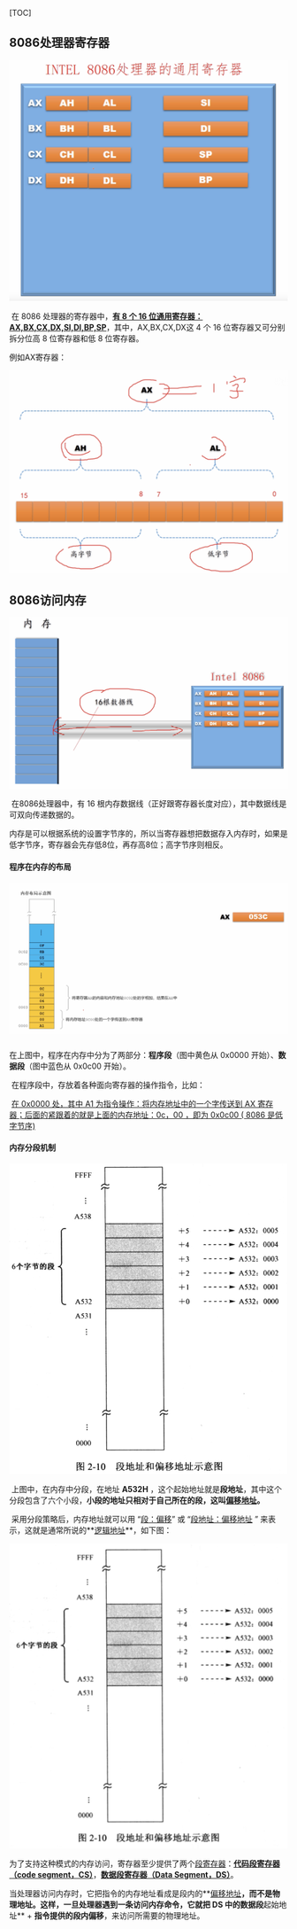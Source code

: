[TOC]



## 8086处理器寄存器

![028086通用寄存器](./markdownimage/028086通用寄存器.png)

​		在 8086 处理器的寄存器中，**<u>有 8 个 16 位通用寄存器：AX,BX,CX,DX,SI,DI,BP,SP</u>**，其中，AX,BX,CX,DX这 4 个 16 位寄存器又可分别拆分位高 8 位寄存器和低 8 位寄存器。

例如AX寄存器：

![02ax寄存器](./markdownimage/02ax寄存器.png)





## 8086访问内存

![028086内存线](./markdownimage/028086内存线.png)

​		在8086处理器中，有 16 根内存数据线（正好跟寄存器长度对应），其中数据线是可双向传递数据的。

​		内存是可以根据系统的设置字节序的，所以当寄存器想把数据存入内存时，如果是低字节序，寄存器会先存低8位，再存高8位；高字节序则相反。



#### 程序在内存的布局

##### ![02程序内存布局](./markdownimage/02程序内存布局.png)

​		在上图中，程序在内存中分为了两部分：**程序段**（图中黄色从 0x0000 开始）、**数据段**（图中蓝色从 0x0c00 开始）。

​		在程序段中，存放着各种面向寄存器的操作指令，比如：

​		<u>在 0x0000 处，其中 A1 为指令操作：将内存地址中的一个字传送到 AX 寄存器；后面的紧跟着的就是上面的内存地址：0c，00 ，即为 0x0c00 ( 8086 是低字节序)</u> 



#### 内存分段机制

![02内存分段](.\markdownimage\02内存分段.png)

​		上图中，在内存中分段，在地址 **A532H** ，这个起始地址就是**段地址**，其中这个分段包含了六个小段，**小段的地址只相对于自己所在的段，这叫<u>偏移地址</u>。**

​		采用分段策略后，内存地址就可以用 “<u>段：偏移</u>” 或 “<u>段地址：偏移地址</u> ” 来表示，这就是通常所说的**<u>逻辑地址</u>**，如下图：

![02逻辑地址](.\markdownimage\02逻辑地址.png)

​		为了支持这种模式的内存访问，寄存器至少提供了两个<u>段寄存器</u>：**<u>代码段寄存器（code segment，CS）</u>**，**<u>数据段寄存器（Data Segment，DS）</u>**。

​		当处理器访问内存时，它把指令的内存地址看成是段内的**<u>偏移地址</u>**，而不是物理地址。这样，一旦处理器遇到一条访问内存命令，它就把 DS 中的数据段**起始地址** + **指令提供的段内偏移**，来访问所需要的物理地址。







































